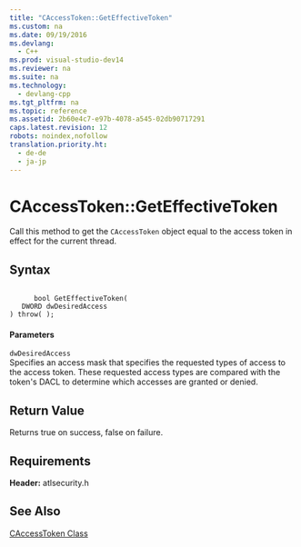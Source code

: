 ```yaml
---
title: "CAccessToken::GetEffectiveToken"
ms.custom: na
ms.date: 09/19/2016
ms.devlang: 
  - C++
ms.prod: visual-studio-dev14
ms.reviewer: na
ms.suite: na
ms.technology: 
  - devlang-cpp
ms.tgt_pltfrm: na
ms.topic: reference
ms.assetid: 2b60e4c7-e97b-4078-a545-02db90717291
caps.latest.revision: 12
robots: noindex,nofollow
translation.priority.ht: 
  - de-de
  - ja-jp
---
```

# CAccessToken::GetEffectiveToken
Call this method to get the `CAccessToken` object equal to the access token in effect for the current thread.  
  
## Syntax  
  
```  
  
      bool GetEffectiveToken(  
   DWORD dwDesiredAccess   
) throw( );  
```  
  
#### Parameters  
 `dwDesiredAccess`  
 Specifies an access mask that specifies the requested types of access to the access token. These requested access types are compared with the token's DACL to determine which accesses are granted or denied.  
  
## Return Value  
 Returns true on success, false on failure.  
  
## Requirements  
 **Header:** atlsecurity.h  
  
## See Also  
 [CAccessToken Class](../vs140/CAccessToken-Class.md)